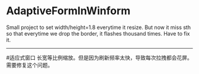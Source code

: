 # AdaptiveFormInWinform
Small project to set width/height=1.8 everytime it resize. But now it miss sth so that everytime we drop the border, it flashes thousand times. Have to fix it.


----------
#适应式窗口
长宽等比例缩放。但是因为刷新频率太快，导致每次拉拽都会花屏。需要修复这个问题。
